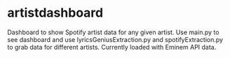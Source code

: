 # artistdashboard

Dashboard to show Spotify artist data for any given artist. Use main.py to see dashboard and use lyricsGeniusExtraction.py and spotifyExtraction.py to grab data for different artists. Currently loaded with Eminem API data.
